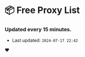 # :package: Free Proxy List
### Updated every 15 minutes.

- Last updated: `2024-07-17 22:42`

:heart:
